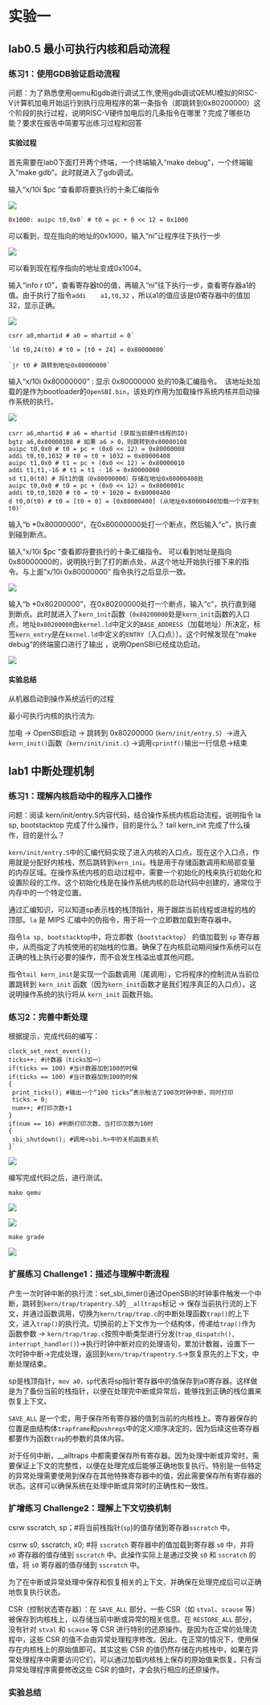 # 实验一

## lab0.5 最小可执行内核和启动流程

### 练习1：使用GDB验证启动流程

问题：为了熟悉使用qemu和gdb进行调试工作,使用gdb调试QEMU模拟的RISC-V计算机加电开始运行到执行应用程序的第一条指令（即跳转到0x80200000）这个阶段的执行过程，说明RISC-V硬件加电后的几条指令在哪里？完成了哪些功能？要求在报告中简要写出练习过程和回答

#### 实验过程

首先需要在lab0下面打开两个终端，一个终端输入“make debug”，一个终端输入“make gdb”。此时就进入了gdb调试。  

输入“x/10i $pc ”查看即将要执行的十条汇编指令

![](https://github.com/123WangSiyu456/oswork/blob/master/picture/lab1/1.png?raw=true)

```
0x1000: auipc t0,0x0` # t0 = pc + 0 << 12 = 0x1000
```

可以看到，现在指向的地址的0x1000，输入“ni”让程序往下执行一步  

![](https://github.com/123WangSiyu456/oswork/blob/master/picture/lab1/2.jpg?raw=true)

可以看到现在程序指向的地址变成0x1004。  

输入“info r t0”，查看寄存器t0的值，再输入“ni”往下执行一步，查看寄存器a1的值。由于执行了指令`addi    a1,t0,32` ，所以a1的值应该是t0寄存器中的值加32，显示正确。  

![](https://github.com/123WangSiyu456/oswork/blob/master/picture/lab1/3.jpg?raw=true)

```
csrr a0,mhartid # a0 = mhartid = 0`

`ld t0,24(t0) # t0 = [t0 + 24] = 0x80000000`

`jr t0 # 跳转到地址0x80000000`
```

输入“x/10i 0x80000000” : 显示 0x80000000 处的10条汇编指令。  该地址处加载的是作为bootloader的`OpenSBI.bin`，该处的作用为加载操作系统内核并启动操作系统的执行。

![](https://github.com/123WangSiyu456/oswork/blob/master/picture/lab1/4.jpg?raw=true)

```
csrr a6,mhartid # a6 = mhartid (获取当前硬件线程的ID)
bgtz a6,0x80000108 # 如果 a6 > 0，则跳转到0x80000108
auipc t0,0x0 # t0 = pc + (0x0 << 12) = 0x80000008
addi t0,t0,1032 # t0 = t0 + 1032 = 0x80000408
auipc t1,0x0 # t1 = pc + (0x0 << 12) = 0x80000010
addi t1,t1,-16 # t1 = t1 - 16 = 0x80000000
sd t1,0(t0) # 将t1的值（0x80000000）存储在地址0x80000408处
auipc t0,0x0 # t0 = pc + (0x0 << 12) = 0x8000001c
addi t0,t0,1020 # t0 = t0 + 1020 = 0x80000400
d t0,0(t0) # t0 = [t0 + 0] = [0x80000400] (从地址0x80000400加载一个双字到t0)`
```

输入“b *0x80000000”，在0x80000000处打一个断点，然后输入“c”，执行直到碰到断点。  

输入“x/10i $pc ”查看即将要执行的十条汇编指令。 可以看到地址是指向0x80000000的，说明执行到了打的断点处，从这个地址开始执行接下来的指令。与上面“x/10i 0x80000000” 指令执行之后显示一致。  

![](https://github.com/123WangSiyu456/oswork/blob/master/picture/lab1/5.jpg?raw=true)

输入“b *0x80200000”，在0x80200000处打一个断点，输入“c”，执行直到碰到断点。此时就进入了`kern_init`函数（`0x80200000`处是`kern_init`函数的入口点，地址`0x80200000`由`kernel.ld`中定义的`BASE_ADDRESS`（加载地址）所决定，标签`kern_entry`是在`kernel.ld`中定义的`ENTRY`（入口点））。这个时候发现在“make debug”的终端窗口进行了输出 ，说明OpenSBI已经成功启动。

![](https://github.com/123WangSiyu456/oswork/blob/master/picture/lab1/6.jpg?raw=true)

#### 实验总结

从机器启动到操作系统运行的过程

最小可执行内核的执行流为:

加电 -> OpenSBI启动 -> 跳转到 0x80200000 (`kern/init/entry.S`）->进入`kern_init()`函数（`kern/init/init.c`) ->调用`cprintf()`输出一行信息->结束

## lab1 中断处理机制

### 练习1：理解内核启动中的程序入口操作

问题：阅读 kern/init/entry.S内容代码，结合操作系统内核启动流程，说明指令 la sp, bootstacktop 完成了什么操作，目的是什么？ tail kern_init 完成了什么操作，目的是什么？

`kern/init/entry.S`中的汇编代码实现了进入内核的入口点。现在这个入口点，作用就是分配好内核栈，然后跳转到`kern_ini`。栈是用于存储函数调用和局部变量的内存区域。在操作系统内核的启动过程中，需要一个初始化的栈来执行初始化和设置阶段的工作。这个初始化栈是在操作系统内核的启动代码中创建的，通常位于内存中的一个特定位置。

通过汇编知识，可以知道sp表示栈的栈顶指针，用于跟踪当前线程或进程的栈的顶部。`la` 是 MIPS 汇编中的伪指令，用于将一个立即数加载到寄存器中。

指令`la sp, bootstacktop`中，将立即数（`bootstacktop`） 的值加载到 `sp` 寄存器中，从而指定了内核使用的初始栈的位置。确保了在内核启动期间操作系统可以在正确的栈上执行必要的操作，而不会发生栈溢出或其他问题。

指令`tail kern_init`是实现一个函数调用（尾调用），它将程序的控制流从当前位置跳转到 `kern_init` 函数（因为`kern_init`函数才是我们程序真正的入口点）。这说明操作系统的执行将从 `kern_init` 函数开始。

### 练习2：完善中断处理

根据提示，完成代码的编写：

```
clock_set_next_event();
ticks++; #计数器（ticks加一）
if(ticks == 100) #当计数器加到100的时候
if(ticks == 100) #当计数器加到100的时候
{
 print_ticks(); #输出一个“100 ticks”表示触法了100次时钟中断，同时打印
 ticks = 0;
 num++; #打印次数+1
}
if(num == 10) #判断打印次数，当打印次数为10时
{
 sbi_shutdown(); #调用<sbi.h>中的关机函数关机
}`
```

![](C:\Users\33508\AppData\Roaming\marktext\images\2023-09-22-23-38-18-image.png)

编写完成代码之后，进行测试。

`make qemu`

![](C:\Users\33508\AppData\Roaming\marktext\images\2023-09-21-23-21-31-image.png)

![](C:\Users\33508\AppData\Roaming\marktext\images\2023-09-21-23-21-53-image.png)

`make grade`

![](C:\Users\33508\AppData\Roaming\marktext\images\2023-09-21-23-22-20-image.png)

### 扩展练习 Challenge1：描述与理解中断流程

产生一次时钟中断的执行流：set_sbi_timer()通过OpenSBI的时钟事件触发一个中断，跳转到`kern/trap/trapentry.S`的`__alltraps`标记 -> 保存当前执行流的上下文，并通过函数调用，切换为`kern/trap/trap.c`的中断处理函数`trap()`的上下文，进入`trap()`的执行流。切换前的上下文作为一个结构体，传递给`trap()`作为函数参数 -> `kern/trap/trap.c`按照中断类型进行分发(`trap_dispatch(), interrupt_handler()`)->执行时钟中断对应的处理语句，累加计数器，设置下一次时钟中断->完成处理，返回到`kern/trap/trapentry.S`->恢复原先的上下文，中断处理结束。

sp是栈顶指针，`mov a0，sp`代表将sp指针寄存器中的值保存到a0寄存器。这样做是为了备份当前的栈指针，以便在处理完中断或异常后，能够找到正确的栈位置来恢复上下文。

`SAVE_ALL` 是一个宏，用于保存所有寄存器的值到当前的内核栈上。寄存器保存的位置是由结构体`trapframe`和`pushregs`中的定义顺序决定的，因为后续这些寄存器都要作为函数`trap`的参数的具体内容。

对于任何中断，__alltraps 中都需要保存所有寄存器。因为处理中断或异常时，需要保证上下文的完整性，以便在处理完成后能够正确地恢复执行。特别是一些特定的异常处理需要使用到保存在其他特殊寄存器中的值，因此需要保存所有寄存器的状态。这样可以确保系统在处理中断或异常时的正确性和一致性。

### 扩增练习 Challenge2：理解上下文切换机制

csrw sscratch, sp；#将当前栈指针(`sp`)的值存储到寄存器`sscratch` 中。

csrrw s0, sscratch, x0; #将 `sscratch` 寄存器中的值加载到寄存器 `s0` 中，并将 `x0` 寄存器的值存储到 `sscratch` 中。此操作实际上是通过交换 `s0` 和 `sscratch` 的值，将 `s0` 寄存器的值存储到 `sscratch` 中。

为了在中断或异常处理中保存和恢复相关的上下文，并确保在处理完成后可以正确地恢复执行状态。

CSR（控制状态寄存器）：在 `SAVE_ALL` 部分，一些 CSR（如 `stval`、`scause` 等）被保存到内核栈上，以存储当前中断或异常的相关信息。在 `RESTORE_ALL` 部分，没有针对 `stval` 和 `scause` 等 CSR 进行特别的还原操作。是因为在正常的处理流程中，这些 CSR 的值不会由异常处理程序修改。因此，在正常的情况下，使用保存在内核栈上的原始值即可。其实这些 CSR 的值仍然存储在内核栈中，如果在异常处理程序中需要访问它们，可以通过加载内核栈上保存的原始值来恢复。只有当异常处理程序需要修改这些 CSR 的值时，才会执行相应的还原操作。

### 实验总结
